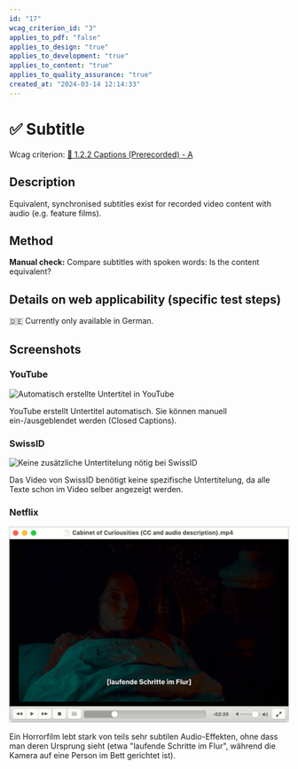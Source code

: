 ```yaml
---
id: "17"
wcag_criterion_id: "3"
applies_to_pdf: "false"
applies_to_design: "true"
applies_to_development: "true"
applies_to_content: "true"
applies_to_quality_assurance: "true"
created_at: "2024-03-14 12:14:33"
---
```


# ✅ Subtitle

Wcag criterion: [📜 1.2.2 Captions (Prerecorded) - A](..)

## Description

Equivalent, synchronised subtitles exist for recorded video content with audio (e.g. feature films).

## Method

**Manual check:** Compare subtitles with spoken words: Is the content equivalent?

## Details on web applicability (specific test steps)

🇩🇪 Currently only available in German.

## Screenshots

### YouTube

![Automatisch erstellte Untertitel in YouTube](images/automatisch-erstellte-untertitel-in-youtube.png)

YouTube erstellt Untertitel automatisch. Sie können manuell ein-/ausgeblendet werden (Closed Captions).

### SwissID

![Keine zusätzliche Untertitelung nötig bei SwissID](images/keine-zustzliche-untertitelung-ntig-bei-swissid.png)

Das Video von SwissID benötigt keine spezifische Untertitelung, da alle Texte schon im Video selber angezeigt werden.

### Netflix

![Cabinet of Curiosities](images/cabinet-of-curiosities.png)

Ein Horrorfilm lebt stark von teils sehr subtilen Audio-Effekten, ohne dass man deren Ursprung sieht (etwa "laufende Schritte im Flur", während die Kamera auf eine Person im Bett gerichtet ist).